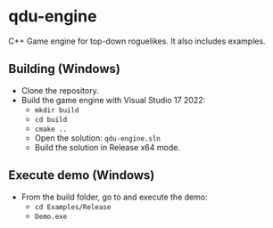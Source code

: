 # qdu-engine

C++ Game engine for top-down roguelikes. It also includes examples.

## Building (Windows)

- Clone the repository.
- Build the game engine with Visual Studio 17 2022:
  - `mkdir build`
  - `cd build`
  - `cmake ..`
  - Open the solution: `qdu-engine.sln`
  - Build the solution in Release x64 mode.
  
## Execute demo (Windows)

- From the build folder, go to and execute the demo:
  - `cd Examples/Release`
  - `Demo.exe`